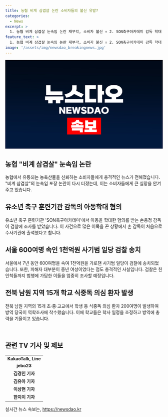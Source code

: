 ```yaml
---
title: 농협 비계 삼겹살 논란 소비자들의 불신 유발?
categories:
  - News
excerpt: >
  1. 농협 비계 삼겹살 눈속임 논란 재부각, 소비자 불신 ↑ 2. SON축구아카데미 감독 학대 혐의, 첫 검찰 조사 3. 7년간 600여명 속여 1천억원 챙긴 사기 일당 검거 4. 전북 남원 지역 15개 학교, 식중독 의심 환자 200여명 발생
feature_text: >
  1. 농협 비계 삼겹살 눈속임 논란 재부각, 소비자 불신 ↑ 2. SON축구아카데미 감독 학대 혐의, 첫 검찰 조사 3. 7년간 600여명 속여 1천억원 챙긴 사기 일당 검거 4. 전북 남원 지역 15개 학교, 식중독 의심 환자 200여명 발생
image: '/assets/img/newsdao_breakingnews.jpg'
---
```


<p><img src="/assets/img/newsdao_breakingnews.jpg" alt="koreaapp 속보" /></p>

<h2 data-ke-size="size26">농협 "비계 삼겹살" 눈속임 논란</h2>

<p data-ke-size="size16">농협에서 유통되는 농축산물을 신뢰하는 소비자들에게 충격적인 뉴스가 전해졌습니다. "비계 삼겹살"의 눈속임 포장 논란이 다시 터졌는데, 이는 소비자들에게 큰 실망을 안겨주고 있습니다. </p>

<h2 data-ke-size="size26">유소년 축구 훈련기관 감독의 아동학대 혐의</h2>

<p data-ke-size="size16">유소년 축구 훈련기관 'SON축구아카데미'에서 아동을 학대한 혐의를 받는 손웅정 감독이 검찰에 조사를 받았습니다. 이 사건으로 많은 이목을 끈 상황에서 손 감독이 처음으로 수사기관에 출석했다고 합니다.</p>

<h2 data-ke-size="size26">서울 600여명 속인 1천억원 사기범 일당 검찰 송치</h2>

<p data-ke-size="size16">서울에서 7년 동안 600여명을 속여 1천억원을 가로챈 사기범 일당이 검찰에 송치되었습니다. 또한, 피해자 대부분이 중년 여성이었다는 점도 충격적인 사실입니다. 검찰은 친인척들까지 범행에 가담한 이들을 엄중히 조사할 예정입니다.</p>

<h2 data-ke-size="size26">전북 남원 지역 15개 학교 식중독 의심 환자 발생</h2>

<p data-ke-size="size16">전북 남원 지역의 15개 초·중·고교에서 학생 등 식중독 의심 환자 200여명이 발생하여 방역 당국이 역학조사에 착수했습니다. 이에 학교들은 학사 일정을 조정하고 방역에 총력을 기울이고 있습니다.</p>

<p data-ke-size="size16">&nbsp;</p>

<h2 data-ke-size="size26">관련 TV 기사 및 제보</h2>

<table>
<tbody>
<tr>
<td style="text-align: center; height: 17px;"><b>KakaoTalk, Line</b></td>
</tr>
<tr>
<td style="text-align: center; height: 17px;"><b>jebo23</b></td>
</tr>
<tr>
<td style="text-align: center; height: 17px;"><b>김경인 기자</b></td>
</tr>
<tr>
<td style="text-align: center; height: 17px;"><b>김유아 기자</b></td>
</tr>
<tr>
<td style="text-align: center; height: 17px;"><b>이상현 기자</b></td>
</tr>
<tr>
<td style="text-align: center; height: 17px;"><b>한지이 기자</b></td>
</tr>
</tbody>
</table>

<p data-ke-size="size16"></p>
실시간 뉴스 속보는, <a href="https://newsdao.kr" rel="dofollow">https://newsdao.kr</a>


